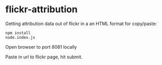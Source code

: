 # flickr-attribution
Getting attribution data out of flickr in a an HTML format for copy/paste:

    npm install
    node.index.js

Open browser to port 8081 locally

Paste in url to flickr page, hit submit.
